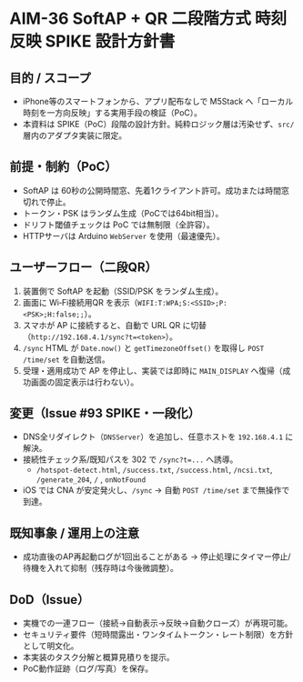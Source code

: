 # AIM-36 SoftAP + QR 二段階方式 時刻反映 SPIKE 設計方針書

## 目的 / スコープ
- iPhone等のスマートフォンから、アプリ配布なしで M5Stack へ「ローカル時刻を一方向反映」する実用手段の検証（PoC）。
- 本資料は SPIKE（PoC）段階の設計方針。純粋ロジック層は汚染せず、`src/` 層内のアダプタ実装に限定。

## 前提・制約（PoC）
- SoftAP は 60秒の公開時間窓、先着1クライアント許可。成功または時間窓切れで停止。
- トークン・PSK はランダム生成（PoCでは64bit相当）。
- ドリフト閾値チェックは PoC では無制限（全許容）。
- HTTPサーバは Arduino `WebServer` を使用（最速優先）。

## ユーザーフロー（二段QR）
1. 装置側で SoftAP を起動（SSID/PSK をランダム生成）。
2. 画面に Wi‑Fi接続用QR を表示（`WIFI:T:WPA;S:<SSID>;P:<PSK>;H:false;;`）。
3. スマホが AP に接続すると、自動で URL QR に切替（`http://192.168.4.1/sync?t=<token>`）。
4. `/sync` HTML が `Date.now()` と `getTimezoneOffset()` を取得し `POST /time/set` を自動送信。
5. 受理・適用成功で AP を停止し、実装では即時に `MAIN_DISPLAY` へ復帰（成功画面の固定表示は行わない）。

## 変更（Issue #93 SPIKE・一段化）
- DNS全リダイレクト（`DNSServer`）を追加し、任意ホストを `192.168.4.1` に解決。
- 接続性チェック系/既知パスを 302 で `/sync?t=...` へ誘導。
  - `/hotspot-detect.html`, `/success.txt`, `/success.html`, `/ncsi.txt`, `/generate_204`, `/` , `onNotFound`
- iOS では CNA が安定発火し、`/sync` → 自動 `POST /time/set` まで無操作で到達。

## 既知事象 / 運用上の注意
- 成功直後のAP再起動ログが1回出ることがある → 停止処理にタイマー停止/待機を入れて抑制（残存時は今後微調整）。

## DoD（Issue）
- 実機での一連フロー（接続→自動表示→反映→自動クローズ）が再現可能。
- セキュリティ要件（短時間露出・ワンタイムトークン・レート制限）を方針として明文化。
- 本実装のタスク分解と概算見積りを提示。
- PoC動作証跡（ログ/写真）を保存。
